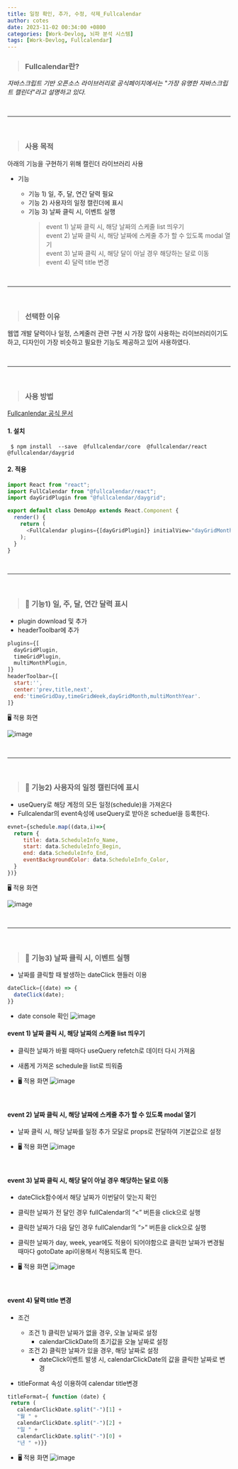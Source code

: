 ```yaml
---
title: 일정 확인, 추가, 수정, 삭제_Fullcalendar
author: cotes
date: 2023-11-02 00:34:00 +0800
categories: [Work-Devlog, 뇌파 분석 시스템]
tags: [Work-Devlog, Fullcalendar]
---
```


<!-- 프로젝트 작업하면서 했던 고민, 어떻게 해결했는지에 대한 내용이 담겨져있습니다. -->

> ### Fullcalendar란?

_자바스크립트 기반 오픈소스 라이브러리로 공식페이지에서는 "가장 유명한 자바스크립트 캘린더"라고 설명하고 있다._

<br/>

---

<br/>

> ### 사용 목적

아래의 기능을 구현하기 위해 캘린더 라이브러리 사용

- 기능

  - 기능 1) 일, 주, 달, 연간 달력 필요
  - 기능 2) 사용자의 일정 캘린더에 표시
  - 기능 3) 날짜 클릭 시, 이벤트 실행
    > event 1) 날짜 클릭 시, 해당 날짜의 스케줄 list 띄우기<br/>
    > event 2) 날짜 클릭 시, 해당 날짜에 스케줄 추가 할 수 있도록 modal 열기<br/>
    > event 3) 날짜 클릭 시, 해당 달이 아닐 경우 해당하는 달로 이동<br/>
    > event 4) 달력 title 변경

<br/>

---

<br/>

> ### 선택한 이유

웹앱 개발 달력이나 일정, 스케줄러 관련 구현 시 가장 많이 사용하는 라이브러리이기도 하고, 디자인이 가장 비슷하고 필요한 기능도 제공하고 있어 사용하였다.

<br/>

---

<br/>

> ### 사용 방법

[Fullcanlendar 공식 문서](https://fullcalendar.io/docs/react)

#### 1. 설치

```
 $ npm install  --save  @fullcalendar/core  @fullcalendar/react  @fullcalendar/daygrid
```

#### 2. 적용

```javascript
import React from "react";
import FullCalendar from "@fullcalendar/react";
import dayGridPlugin from "@fullcalendar/daygrid";

export default class DemoApp extends React.Component {
  render() {
    return (
      <FullCalendar plugins={[dayGridPlugin]} initialView="dayGridMonth" />
    );
  }
}
```

<br/>

---

<br/>

> ### 📌 기능1) 일, 주, 달, 연간 달력 표시

- plugin download 및 추가
- headerToolbar에 추가

```javascript
plugins={[
  dayGridPlugin,
  timeGridPlugin,
  multiMonthPlugin,
]}
headerToolbar={[
  start:'',
  center:'prev,title,next',
  end:'timeGridDay,timeGridWeek,dayGridMonth,multiMonthYear'.
]}
```

🖥️ 적용 화면

![image](https://github.com/hajung00/React-Sleact/assets/66300154/c84aea4d-9b84-423a-acf1-a108472e90a0)

<br/>

---

<br/>

> ### 📌 기능2) 사용자의 일정 캘린더에 표시

- useQuery로 해당 계정의 모든 일정(schedule)을 가져온다
- Fullcalendar의 event속성에 useQuery로 받아온 scheduel을 등록한다.

```javascript
evnet={schedule.map((data,i)=>{
  return {
     title: data.ScheduleInfo_Name,
     start: data.ScheduleInfo_Begin,
     end: data.ScheduleInfo_End,
     eventBackgroundColor: data.ScheduleInfo_Color,
  }
})}
```

🖥️ 적용 화면

![image](https://github.com/hajung00/React-Sleact/assets/66300154/a18e8365-e2eb-4d81-a8b3-e5b05628534a)

<br/>

---

<br/>

> ### 📌 기능3) 날짜 클릭 시, 이벤트 실행

- 날짜를 클릭할 때 발생하는 dateClick 핸들러 이용

```javascript
dateClick={(date) => {
  dateClick(date);
}}
```

- date console 확인
  ![image](https://github.com/hajung00/React-Sleact/assets/66300154/b4be40e6-9a93-4d0e-8386-ddb4b17cfde9)

#### event 1) 날짜 클릭 시, 해당 날짜의 스케줄 list 띄우기

- 클릭한 날짜가 바뀔 때마다 useQuery refetch로 데이터 다시 가져옴
- 새롭게 가져온 schedule을 list로 띄워줌

- 🖥️ 적용 화면
  ![image](https://github.com/hajung00/React-Sleact/assets/66300154/5ba6edba-6a69-457e-9c36-a7ab5a1d85ac)

<br/>

#### event 2) 날짜 클릭 시, 해당 날짜에 스케줄 추가 할 수 있도록 modal 열기

- 날짜 클릭 시, 해당 날짜를 일정 추가 모달로 props로 전달하여 기본값으로 설정

- 🖥️ 적용 화면
  ![image](https://github.com/hajung00/React-Sleact/assets/66300154/b7e48ad6-0e89-47ff-9efb-fbe1d87244af)

<br/>

#### event 3) 날짜 클릭 시, 해당 달이 아닐 경우 해당하는 달로 이동

- dateClick함수에서 해당 날짜가 이번달이 맞는지 확인
- 클릭한 날짜가 전 달인 경우 fullCalendar의 “<” 버튼을 click으로 실행
- 클릭한 날짜가 다음 달인 경우 fullCalendar의 “>” 버튼을 click으로 실행
- 클릭한 날짜가 day, week, year에도 적용이 되어야함으로 클릭한 날짜가 변경될 때마다
  gotoDate api이용해서 적용되도록 한다.

- 🖥️ 적용 화면
  ![image](https://github.com/hajung00/React-Sleact/assets/66300154/f92a2ad6-2f0d-4b52-b67e-842bace2bb1c)

<br/>

#### event 4) 달력 title 변경

- 조건

  - 조건 1) 클릭한 날짜가 없을 경우, 오늘 날짜로 설정
    - calendarClickDate의 초기값을 오늘 날짜로 설정
  - 조건 2) 클릭한 날짜가 있을 경우, 해당 날짜로 설정
    - dateClick이벤트 발생 시, calendarClickDate의 값을 클릭한 날짜로 변경

- titleFormat 속성 이용하여 calendar title변경

```javascript
titleFormat={ function (date) {
 return (
   calendarClickDate.split("-")[1] +
   "월 " +
   calendarClickDate.split("-")[2] +
   "일 " +
   calendarClickDate.split("-")[0] +
   "년 " +)}}
```

- 🖥️ 적용 화면
  ![image](https://github.com/hajung00/React-Sleact/assets/66300154/43f5c452-bc92-4359-8984-ecf410266e7f)
